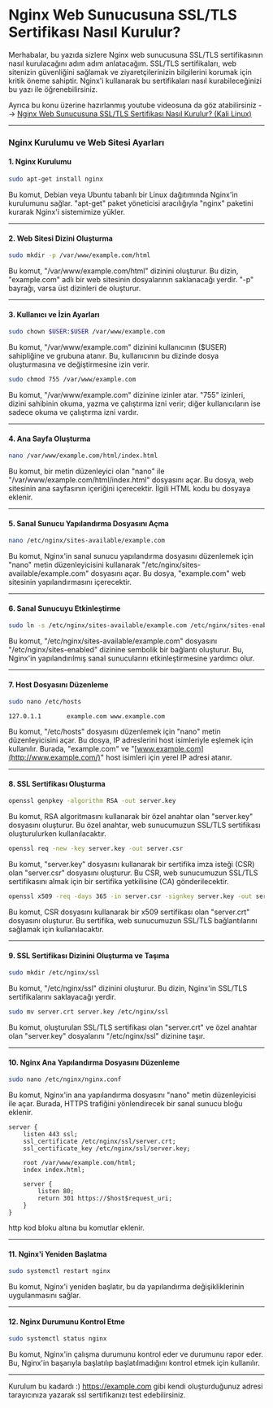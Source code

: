 # Nginx Web Sunucusuna SSL/TLS Sertifikası Nasıl Kurulur?

Merhabalar, bu yazıda sizlere Nginx web sunucusuna SSL/TLS sertifikasının nasıl kurulacağını adım adım anlatacağım. SSL/TLS sertifikaları, web sitenizin güvenliğini sağlamak ve ziyaretçilerinizin bilgilerini korumak için kritik öneme sahiptir. Nginx'i kullanarak bu sertifikaları nasıl kurabileceğinizi bu yazı ile öğrenebilirsiniz.

Ayrıca bu konu üzerine hazırlanmış youtube videosuna da göz atabilirsiniz -->
[ Nginx Web Sunucusuna SSL/TLS Sertifikası Nasıl Kurulur? (Kali Linux)](https://youtu.be/J4oHVKxeBTI)


---

### Nginx Kurulumu ve Web Sitesi Ayarları

#### 1. Nginx Kurulumu

```bash
sudo apt-get install nginx
```
Bu komut, Debian veya Ubuntu tabanlı bir Linux dağıtımında Nginx'in kurulumunu sağlar. "apt-get" paket yöneticisi aracılığıyla "nginx" paketini kurarak Nginx'i sistemimize yükler.

---

#### 2. Web Sitesi Dizini Oluşturma

```bash
sudo mkdir -p /var/www/example.com/html
```
Bu komut, "/var/www/example.com/html" dizinini oluşturur. Bu dizin, "example.com" adlı bir web sitesinin dosyalarının saklanacağı yerdir. "-p" bayrağı, varsa üst dizinleri de oluşturur.

---
#### 3. Kullanıcı ve İzin Ayarları

```bash
sudo chown $USER:$USER /var/www/example.com
```
Bu komut, "/var/www/example.com" dizinini kullanıcının ($USER) sahipliğine ve grubuna atanır. Bu, kullanıcının bu dizinde dosya oluşturmasına ve değiştirmesine izin verir.
```bash
sudo chmod 755 /var/www/example.com
```
Bu komut, "/var/www/example.com" dizinine izinler atar. "755" izinleri, dizini sahibinin okuma, yazma ve çalıştırma izni verir; diğer kullanıcıların ise sadece okuma ve çalıştırma izni vardır.

---
#### 4. Ana Sayfa Oluşturma

```bash
nano /var/www/example.com/html/index.html
```
Bu komut, bir metin düzenleyici olan "nano" ile "/var/www/example.com/html/index.html" dosyasını açar. Bu dosya, web sitesinin ana sayfasının içeriğini içerecektir. İlgili HTML kodu bu dosyaya eklenir.

---
#### 5. Sanal Sunucu Yapılandırma Dosyasını Açma

```bash
nano /etc/nginx/sites-available/example.com
```
Bu komut, Nginx'in sanal sunucu yapılandırma dosyasını düzenlemek için "nano" metin düzenleyicisini kullanarak "/etc/nginx/sites-available/example.com" dosyasını açar. Bu dosya, "example.com" web sitesinin yapılandırmasını içerecektir.

---
#### 6. Sanal Sunucuyu Etkinleştirme

```bash
sudo ln -s /etc/nginx/sites-available/example.com /etc/nginx/sites-enabled
```
Bu komut, "/etc/nginx/sites-available/example.com" dosyasını "/etc/nginx/sites-enabled" dizinine sembolik bir bağlantı oluşturur. Bu, Nginx'in yapılandırılmış sanal sunucularını etkinleştirmesine yardımcı olur.

---
#### 7. Host Dosyasını Düzenleme

```bash
sudo nano /etc/hosts
```

```
127.0.1.1       example.com www.example.com
```
Bu komut, "/etc/hosts" dosyasını düzenlemek için "nano" metin düzenleyicisini açar. Bu dosya, IP adreslerini host isimleriyle eşlemek için kullanılır. Burada, "example.com" ve "[www.example.com](http://www.example.com/)" host isimleri için yerel IP adresi atanır.

---
#### 8. SSL Sertifikası Oluşturma

```bash
openssl genpkey -algorithm RSA -out server.key
```
Bu komut, RSA algoritmasını kullanarak bir özel anahtar olan "server.key" dosyasını oluşturur. Bu özel anahtar, web sunucumuzun SSL/TLS sertifikası oluşturulurken kullanılacaktır.
```bash
openssl req -new -key server.key -out server.csr
```
Bu komut, "server.key" dosyasını kullanarak bir sertifika imza isteği (CSR) olan "server.csr" dosyasını oluşturur. Bu CSR, web sunucumuzun SSL/TLS sertifikasını almak için bir sertifika yetkilisine (CA) gönderilecektir.
```bash
openssl x509 -req -days 365 -in server.csr -signkey server.key -out server.crt
```
Bu komut, CSR dosyasını kullanarak bir x509 sertifikası olan "server.crt" dosyasını oluşturur. Bu sertifika, web sunucumuzun SSL/TLS bağlantılarını sağlamak için kullanılacaktır.

---
#### 9. SSL Sertifikası Dizinini Oluşturma ve Taşıma

```bash
sudo mkdir /etc/nginx/ssl
```
Bu komut, "/etc/nginx/ssl" dizinini oluşturur. Bu dizin, Nginx'in SSL/TLS sertifikalarını saklayacağı yerdir.
```bash
sudo mv server.crt server.key /etc/nginx/ssl
```
Bu komut, oluşturulan SSL/TLS sertifikası olan "server.crt" ve özel anahtar olan "server.key" dosyalarını "/etc/nginx/ssl" dizinine taşır.

---
#### 10. Nginx Ana Yapılandırma Dosyasını Düzenleme

```bash
sudo nano /etc/nginx/nginx.conf
```
Bu komut, Nginx'in ana yapılandırma dosyasını "nano" metin düzenleyicisi ile açar. Burada, HTTPS trafiğini yönlendirecek bir sanal sunucu bloğu eklenir.
```
server {
    listen 443 ssl;
    ssl_certificate /etc/nginx/ssl/server.crt;
    ssl_certificate_key /etc/nginx/ssl/server.key;

    root /var/www/example.com/html;
    index index.html;
    
    server {
        listen 80;
        return 301 https://$host$request_uri;
    }
}
```
http kod bloku altına bu komutlar eklenir.

---
#### 11. Nginx'i Yeniden Başlatma

```bash
sudo systemctl restart nginx
```
Bu komut, Nginx'i yeniden başlatır, bu da yapılandırma değişikliklerinin uygulanmasını sağlar.

---
#### 12. Nginx Durumunu Kontrol Etme

```bash
sudo systemctl status nginx
```
Bu komut, Nginx'in çalışma durumunu kontrol eder ve durumunu rapor eder. Bu, Nginx'in başarıyla başlatılıp başlatılmadığını kontrol etmek için kullanılır.

---

Kurulum bu kadardı :)
https://example.com gibi kendi oluşturduğunuz adresi tarayıcınıza yazarak ssl sertifikanızı test edebilirsiniz.
